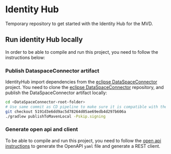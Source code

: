 # Identity Hub
Temporary repository to get started with the Identity Hub for the MVD.

## Run identity Hub locally
In order to be able to compile and run this project, you need to follow the instructions below:

### Publish DataspaceConnector artifact
IdentityHub import dependencies from the [eclipse DataSpaceConnector](https://github.com/eclipse-dataspaceconnector/DataSpaceConnector) project.
You need to clone the [eclipse DataSpaceConnector](https://github.com/eclipse-dataspaceconnector/DataSpaceConnector) repository, and publish the DataSpaceConnector artifact locally:

```bash
cd <DataSpaceConnector-root-folder>
# Use same commit as CD pipeline to make sure it is compatible with the EDC version. See ref field on [action.yml](.github/actions/gradle-setup/action.yml)
git checkout 5191d3e6dd9ac5d78264d05ae69edb4d297b606a
./gradlew publishToMavenLocal -Pskip.signing
```

### Generate open api and client
To be able to compile and run this project, you need to follow the [open api instructions](docs/developer/openapi.md) to generate the OpenAPI `yaml` file and generate a REST client.
